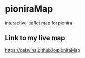 # pioniraMap
interactive leaflet map for pionira

## Link to my live map 
https://delavina.github.io/pioniraMap
